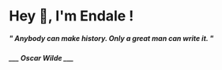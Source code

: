 <h1 title="head"> Hey 👋, I'm Endale !</h1>

**<h5><i>" Anybody can make history. Only a great man can write it. "</i></h5>**

*<b>___ Oscar Wilde ___</b>*
